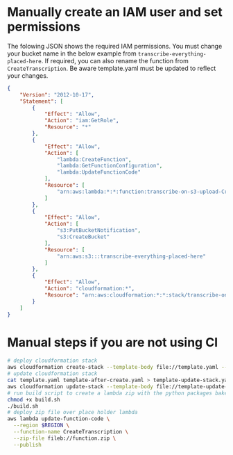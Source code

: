 
# Manually create an IAM user and set permissions
The folowing JSON shows the required IAM permissions. You must change your bucket name in the below example from `transcribe-everything-placed-here`. If required, you can also rename the function from `CreateTranscription`. Be aware template.yaml must be updated to reflect your changes. 
```json
{
    "Version": "2012-10-17",
    "Statement": [
        {
            "Effect": "Allow",
            "Action": "iam:GetRole",
            "Resource": "*"
        },
        {
            "Effect": "Allow",
            "Action": [
                "lambda:CreateFunction",
                "lambda:GetFunctionConfiguration",
                "lambda:UpdateFunctionCode"
            ],
            "Resource": [
                "arn:aws:lambda:*:*:function:transcribe-on-s3-upload-CreateTranscription*"
            ]
        },
        {
            "Effect": "Allow",
            "Action": [
                "s3:PutBucketNotification",
                "s3:CreateBucket"
            ],
            "Resource": [
                "arn:aws:s3:::transcribe-everything-placed-here"
            ]
        },
        {
            "Effect": "Allow",
            "Action": "cloudformation:*",
            "Resource": "arn:aws:cloudformation:*:*:stack/transcribe-on-s3-upload/*"
        }
    ]
}
```


# Manual steps if you are not using CI
```sh
# deploy cloudformation stack
aws cloudformation create-stack --template-body file://template.yaml --capabilities CAPABILITY_IAM --stack-name "transcribe-on-s3-upload"
# update cloudformation stack
cat template.yaml template-after-create.yaml > template-update-stack.yaml
aws cloudformation update-stack --template-body file://template-update-stack.yaml --capabilities CAPABILITY_IAM --stack-name "transcribe-on-s3-upload"
# run build script to create a lambda zip with the python packages baked in
chmod +x build.sh
./build.sh
# deploy zip file over place holder lambda
aws lambda update-function-code \
  --region $REGION \
  --function-name CreateTranscription \
  --zip-file fileb://function.zip \
  --publish
```


